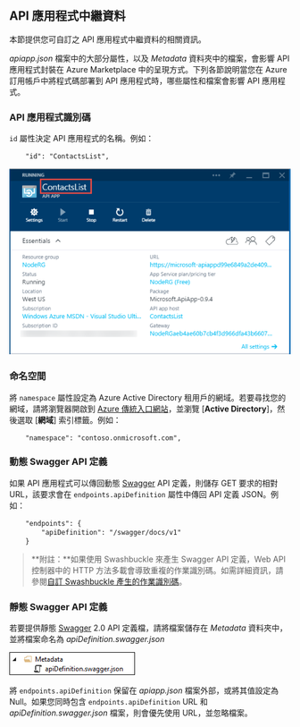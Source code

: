 ## API 應用程式中繼資料

本節提供您可自訂之 API 應用程式中繼資料的相關資訊。

*apiapp.json* 檔案中的大部分屬性，以及 *Metadata* 資料夾中的檔案，會影響 API 應用程式封裝在 Azure Marketplace 中的呈現方式。下列各節說明當您在 Azure 訂用帳戶中將程式碼部署到 API 應用程式時，哪些屬性和檔案會影響 API 應用程式。

### API 應用程式識別碼 

`id` 屬性決定 API 應用程式的名稱。例如：

		"id": "ContactsList",

![](./media/app-service-api-direct-deploy-metadata/apiappname.png)

### 命名空間

將 `namespace` 屬性設定為 Azure Active Directory 租用戶的網域。若要尋找您的網域，請將瀏覽器開啟到 [Azure 傳統入口網站](https://manage.windowsazure.com/)，並瀏覽 [**Active Directory**]，然後選取 [**網域**] 索引標籤。例如：

		"namespace": "contoso.onmicrosoft.com",

### 動態 Swagger API 定義

如果 API 應用程式可以傳回動態 [Swagger](http://swagger.io/) API 定義，則儲存 GET 要求的相對 URL，該要求會在 `endpoints.apiDefinition` 屬性中傳回 API 定義 JSON。例如：

		"endpoints": {
		    "apiDefinition": "/swagger/docs/v1"
		}

> **附註：**如果使用 Swashbuckle 來產生 Swagger API 定義，Web API 控制器中的 HTTP 方法多載會導致重複的作業識別碼。如需詳細資訊，請參閱[自訂 Swashbuckle 產生的作業識別碼](../article/app-service-api/app-service-api-dotnet-swashbuckle-customize.md)。
  
### 靜態 Swagger API 定義

若要提供靜態 [Swagger](http://swagger.io/) 2.0 API 定義檔，請將檔案儲存在 *Metadata* 資料夾中，並將檔案命名為 *apiDefinition.swagger.json*

![](./media/app-service-api-direct-deploy-metadata/apidefinmetadata.png)

將 `endpoints.apiDefinition` 保留在 *apiapp.json* 檔案外部，或將其值設定為 Null。如果您同時包含 `endpoints.apiDefinition` URL 和 *apiDefinition.swagger.json* 檔案，則會優先使用 URL，並忽略檔案。

<!---HONumber=58_postMigration-->